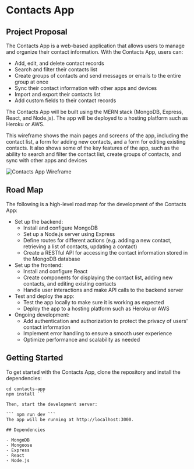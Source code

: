 # Contacts App

## Project Proposal

The Contacts App is a web-based application that allows users to manage and organize their contact information. With the Contacts App, users can:

- Add, edit, and delete contact records
- Search and filter their contacts list
- Create groups of contacts and send messages or emails to the entire group at once
- Sync their contact information with other apps and devices
- Import and export their contacts list
- Add custom fields to their contact records

The Contacts App will be built using the MERN stack (MongoDB, Express, React, and Node.js). The app will be deployed to a hosting platform such as Heroku or AWS.

This wireframe shows the main pages and screens of the app, including the contact list, a form for adding new contacts, and a form for editing existing contacts. It also shows some of the key features of the app, such as the ability to search and filter the contact list, create groups of contacts, and sync with other apps and devices

![Contacts App Wireframe](https://raw.githubusercontent.com/bradtraversy/contacts-app/master/contacts-app-wireframe.png)

## Road Map

The following is a high-level road map for the development of the Contacts App:

- Set up the backend:
  - Install and configure MongoDB
  - Set up a Node.js server using Express
  - Define routes for different actions (e.g. adding a new contact, retrieving a list of contacts, updating a contact)
  - Create a RESTful API for accessing the contact information stored in the MongoDB database
- Set up the frontend:
    - Install and configure React
    - Create components for displaying the contact list, adding new contacts, and editing existing contacts
    - Handle user interactions and make API calls to the backend server
- Test and deploy the app:
    - Test the app locally to make sure it is working as expected
    - Deploy the app to a hosting platform such as Heroku or AWS
- Ongoing development:
    - Add authentication and authorization to protect the privacy of users' contact information
    - Implement error handling to ensure a smooth user experience
    - Optimize performance and scalability as needed

## Getting Started

To get started with the Contacts App, clone the repository and install the dependencies:

``` git clone https://github.com/[USERNAME]/contacts-app.git
cd contacts-app
npm install ```

Then, start the development server:

``` npm run dev ```
The app will be running at http://localhost:3000.

## Dependencies

- MongoDB
- Mongoose
- Express
- React
- Node.js
